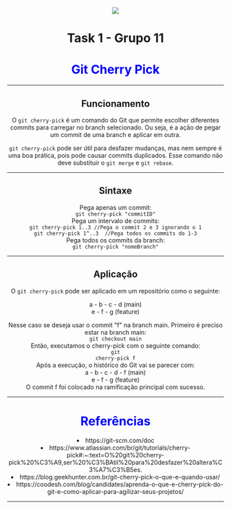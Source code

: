 <div style="text-align:center" >
<img src="https://www.dbccompany.com.br/app/uploads/2022/11/Saber-evoluir-e-a-grande-revolucao.jpg" />
<h1>Task 1 - Grupo 11</h1>
<h1 style="color:blue">Git Cherry Pick</h1>
<hr />
<h2>Funcionamento</h2>
<p>O <code>git cherry-pick</code> é um comando do Git que permite escolher diferentes commits para carregar no branch selecionado. Ou seja, é a ação de pegar um commit de uma branch e aplicar em outra.</p>
<p><code>git cherry-pick</code> pode ser útil para desfazer mudanças, mas nem sempre é uma boa prática, pois pode causar commits duplicados. Esse comando não deve substituir o <code>git merge</code> e <code>git rebase</code>.</p>
<hr />
<h2>Sintaxe</h2>
Pega apenas um commit:<br/>
<code>git cherry-pick "commitID"</code><br/>
Pega um intervalo de commits:<br/>
<code>git cherry-pick 1..3 //Pega o commit 2 e 3 ignorando o 1</code><br/>
<code>git cherry-pick 1^..3  //Pega todos os commits do 1-3</code><br/>
Pega todos os commits da branch:<br/>
<code>git cherry-pick "nomeBranch"</code><br/>
<hr />
<h2>Aplicação</h2>
<p>O <code>git cherry-pick</code> pode ser aplicado em um repositório como o seguinte:

a - b - c - d (main)<br/>
e - f - g  (feature)<br/>

Nesse caso se deseja usar o commit "f" na branch main. Primeiro é preciso estar na branch main:<br/>
<code>git checkout main</code><br/>
Então, executamos o cherry-pick com o seguinte comando:<br/>
<code>git cherry-pick f</code><br/>
Após a execução, o histórico do Git vai se parecer com:<br/>
a - b - c - d - f (main)<br/>
e - f - g  (feature)<br/>
O commit f foi colocado na ramificação principal com sucesso.
</p>
<hr />
<h1 style="color:blue">Referências</h1>
<li>https://git-scm.com/doc</li>
<li>https://www.atlassian.com/br/git/tutorials/cherry-pick#:~:text=O%20git%20cherry-pick%20%C3%A9,ser%20%C3%BAtil%20para%20desfazer%20altera%C3%A7%C3%B5es.</li>
<li>https://blog.geekhunter.com.br/git-cherry-pick-o-que-e-quando-usar/</li>
<li>https://coodesh.com/blog/candidates/aprenda-o-que-e-cherry-pick-do-git-e-como-aplicar-para-agilizar-seus-projetos/</li>
<hr />
</div>
